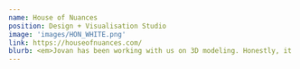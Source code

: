 ```yaml
---
name: House of Nuances 
position: Design + Visualisation Studio 
image: 'images/HON_WHITE.png'
link: https://houseofnuances.com/
blurb: <em>Jovan has been working with us on 3D modeling. Honestly, it feels like there’s nothing he can’t model - whether it’s a super minimal object or the most ornate chair. The best part is that he is fast, reliable, and always has our back, which in this line of work is pure gold.</em>. Fiona Sindjelić, founder HON, Berlin.
---
```

